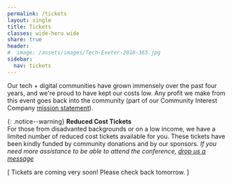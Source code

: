 ```yaml
---
permalink: /tickets
layout: single
title: Tickets
classes: wide-hero wide
share: true
header:
#  image: /assets/images/Tech-Exeter-2018-365.jpg
sidebar:
  nav: tickets
---
```

Our tech  + digital communities have grown immensely over the past four years, and we're proud to have kept our costs low. Any profit we make from this event goes back into the community (part of our Community Interest Company <a href="/about">mission statement</a>).

{: .notice--warning} 
**Reduced Cost Tickets**<br/>
For those from disadvanted backgrounds or on a low income, we have a limited number of reduced cost tickets available for you. These tickets have been kindly funded by community donations and by our sponsors. *If you need more assistance to be able to attend the conference, <a href="http://127.0.0.1:4000/about#contact">drop us a message</a>*

[ Tickets are coming very soon! Please check back tomorrow. ]